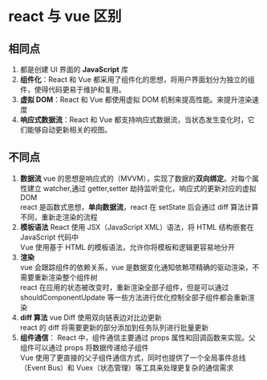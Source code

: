 # react 与 vue 区别
## 相同点
1. 都是创建 UI 界面的 **JavaScript** 库
2. **组件化**：React 和 Vue 都采用了组件化的思想，将用户界面划分为独立的组件，使得代码更易于维护和复用。
3. **虚拟 DOM**：React 和 Vue 都使用虚拟 DOM 机制来提高性能。来提升渲染速度
4. **响应式数据流**：React 和 Vue 都支持响应式数据流，当状态发生变化时，它们能够自动更新相关的视图。

## 不同点
1. **数据流**
vue 的思想是响应式的（MVVM），实现了数据的**双向绑定**。对每个属性建立 watcher,通过 getter,setter 劫持监听变化，响应式的更新对应的虚拟 DOM  
react 是函数式思想，**单向数据流**，react 在 setState 后会通过 diff 算法计算不同，重新走渲染的流程  
2. **模板语法**
React 使用 JSX（JavaScript XML）语法，将 HTML 结构嵌套在 JavaScript 代码中  
Vue 使用基于 HTML 的模板语法，允许你将模板和逻辑更容易地分开  
3. **渲染**  
vue 会跟踪组件的依赖关系，vue 是数据变化通知依赖项精确的驱动渲染，不需要重新渲染整个组件树   
react 在应用的状态被改变时，重新渲染全部子组件，但是可以通过 shouldComponentUpdate 等一些方法进行优化控制全部子组件都会重新渲染  
4. **diff 算法**
vue Diff 使用双向链表边对比边更新  
react 的 diff 将需要更新的部分添加到任务队列进行批量更新  
5. **组件通信**：
React 中，组件通信主要通过 props 属性和回调函数来实现。父组件可以通过 props 将数据传递给子组件  
Vue 使用了更直接的父子组件通信方式，同时也提供了一个全局事件总线（Event Bus）和 Vuex（状态管理）等工具来处理更复杂的通信需求  